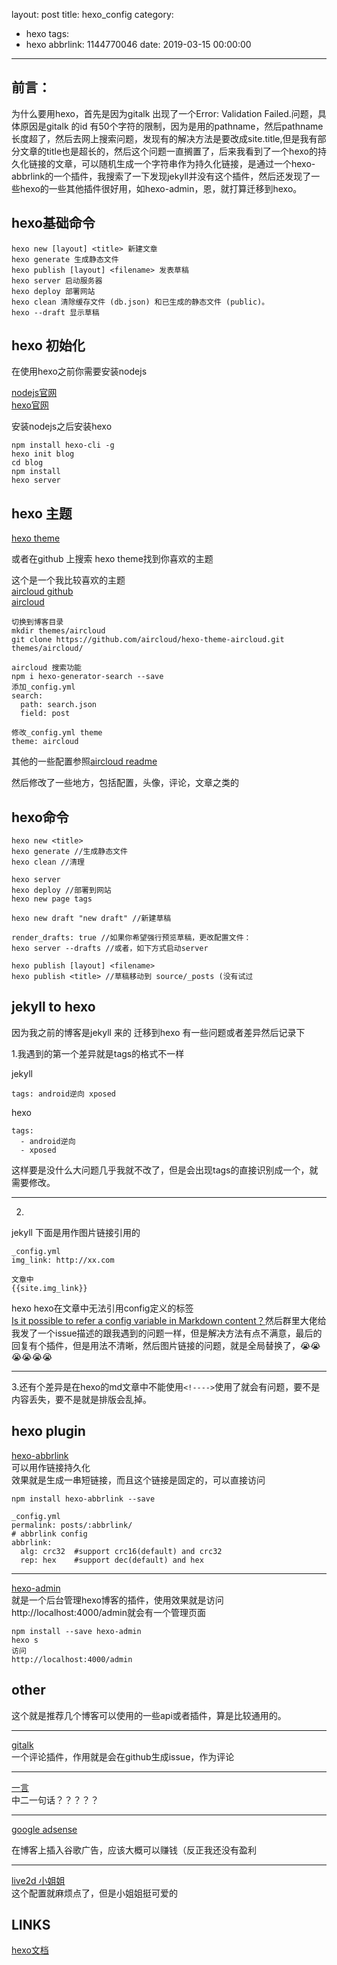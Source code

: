 layout: post
title: hexo_config
category:
  - hexo
tags:
  - hexo
abbrlink: 1144770046
date: 2019-03-15 00:00:00
---
## 前言：

为什么要用hexo，首先是因为gitalk 出现了一个Error: Validation Failed.问题，具体原因是gitalk 的id 有50个字符的限制，因为是用的pathname，然后pathname长度超了，然后去网上搜索问题，发现有的解决方法是要改成site.title,但是我有部分文章的title也是超长的，然后这个问题一直搁置了，后来我看到了一个hexo的持久化链接的文章，可以随机生成一个字符串作为持久化链接，是通过一个hexo-abbrlink的一个插件，我搜索了一下发现jekyll并没有这个插件，然后还发现了一些hexo的一些其他插件很好用，如hexo-admin，恩，就打算迁移到hexo。  

## hexo基础命令

```
hexo new [layout] <title> 新建文章
hexo generate 生成静态文件
hexo publish [layout] <filename> 发表草稿
hexo server 启动服务器
hexo deploy 部署网站
hexo clean 清除缓存文件 (db.json) 和已生成的静态文件 (public)。
hexo --draft 显示草稿

```

## hexo 初始化

在使用hexo之前你需要安装nodejs  

[nodejs官网](https://nodejs.org/en/)  
[hexo官网](https://hexo.io/zh-cn/)  

安装nodejs之后安装hexo  

	npm install hexo-cli -g
	hexo init blog
	cd blog
	npm install
	hexo server

## hexo 主题

[hexo theme](https://hexo.io/themes/)  

或者在github 上搜索 hexo theme找到你喜欢的主题  

这个是一个我比较喜欢的主题  
[aircloud github](https://github.com/aircloud/hexo-theme-aircloud)  
[aircloud](http://niexiaotao.cn/)  

	切换到博客目录
	mkdir themes/aircloud
	git clone https://github.com/aircloud/hexo-theme-aircloud.git themes/aircloud/

	aircloud 搜索功能
	npm i hexo-generator-search --save
	添加_config.yml
	search:
	  path: search.json
	  field: post

	修改_config.yml theme
	theme: aircloud

其他的一些配置参照[aircloud readme](https://github.com/aircloud/hexo-theme-aircloud/blob/master/readme.md)  

然后修改了一些地方，包括配置，头像，评论，文章之类的  

## hexo命令

	hexo new <title>
	hexo generate //生成静态文件
	hexo clean //清理

	hexo server
	hexo deploy //部署到网站
	hexo new page tags 
    
	hexo new draft "new draft" //新建草稿
    
    render_drafts: true //如果你希望强行预览草稿，更改配置文件：
    hexo server --drafts //或者，如下方式启动server

    hexo publish [layout] <filename>
	hexo publish <title> //草稿移动到 source/_posts (没有试过
  
   

## jekyll to hexo 

因为我之前的博客是jekyll 来的 迁移到hexo 有一些问题或者差异然后记录下  

1.我遇到的第一个差异就是tags的格式不一样  

jekyll  
```
tags: android逆向 xposed
```

hexo  
```
tags: 
  - android逆向 
  - xposed
```
这样要是没什么大问题几乎我就不改了，但是会出现tags的直接识别成一个，就需要修改。  

---

2.
jekyll
下面是用作图片链接引用的  
```
_config.yml
img_link: http://xx.com

文章中
{{site.img_link}}
```
hexo
hexo在文章中无法引用config定义的标签  
[Is it possible to refer a config variable in Markdown content？](https://github.com/hexojs/hexo/issues/2756)然后群里大佬给我发了一个issue描述的跟我遇到的问题一样，但是解决方法有点不满意，最后的回复有个插件，但是用法不清晰，然后图片链接的问题，就是全局替换了，😭😭😭😭😭😭

---

3.还有个差异是在hexo的md文章中不能使用`<!---->`使用了就会有问题，要不是内容丢失，要不是就是排版会乱掉。

## hexo plugin

[hexo-abbrlink](https://github.com/Rozbo/hexo-abbrlink)  
可以用作链接持久化  
效果就是生成一串短链接，而且这个链接是固定的，可以直接访问  
```
npm install hexo-abbrlink --save

_config.yml
permalink: posts/:abbrlink/
# abbrlink config
abbrlink:
  alg: crc32  #support crc16(default) and crc32
  rep: hex    #support dec(default) and hex
```

---
[hexo-admin](https://github.com/jaredly/hexo-admin)  
就是一个后台管理hexo博客的插件，使用效果就是访问http://localhost:4000/admin就会有一个管理页面  
```
npm install --save hexo-admin
hexo s
访问
http://localhost:4000/admin
```

## other 

这个就是推荐几个博客可以使用的一些api或者插件，算是比较通用的。

---

[gitalk](https://github.com/gitalk/gitalk)  
一个评论插件，作用就是会在github生成issue，作为评论  

---

[一言](https://hitokoto.cn/)  
中二一句话？？？？？

---

[google adsense](http://www.google.cn/adsense)  

在博客上插入谷歌广告，应该大概可以赚钱（反正我还没有盈利  

---

[live2d 小姐姐](https://www.live2d.com/ja/)  
这个配置就麻烦点了，但是小姐姐挺可爱的  

## LINKS
[hexo文档](https://hexo.io/zh-cn/docs/)  